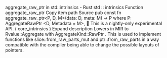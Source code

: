 aggregate_raw_ptr in std::intrinsics - Rust
std
::
intrinsics
Function
aggregate_raw_ptr
Copy item path
Source
pub const fn aggregate_raw_ptr<P, D, M>(data: D, meta: M) -> P
where
    P:
AggregateRawPtr
<D, Metadata = M>,
🔬
This is a nightly-only experimental API. (
core_intrinsics
)
Expand description
Lowers in MIR to
Rvalue::Aggregate
with
AggregateKind::RawPtr
.
This is used to implement functions like
slice::from_raw_parts_mut
and
ptr::from_raw_parts
in a way compatible with the compiler being able to
change the possible layouts of pointers.